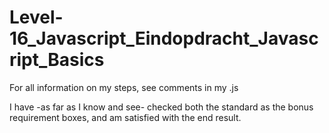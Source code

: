 # Level-16_Javascript_Eindopdracht_Javascript_Basics

For all information on my steps, see comments in my .js

I have -as far as I know and see- checked both the standard as the bonus requirement boxes, and am satisfied with the end result.
